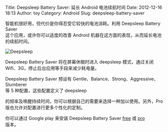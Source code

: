 Title: Deepsleep Battery Saver: 延长 Android 电池续航时间
Date: 2012-12-16 18:13
Author: toy
Category: Android
Slug: deepsleep-battery-saver

智能机很好用，但代价是你得忍受它较快的电池消耗。利用 Deepsleep Battery
Saver  
这个应用，或许你可以适度的改善 Android
机器在这方面的表现，从而延长电池的续航时间。

![Deepsleep](http://linuxtoy.org/img/2012/12/deepsleep.jpg)

Deepsleep Battery Saver 将在屏幕休眠时进入 deepsleep 模式，通过关闭  
Wifi、3G，停止后台应用等手段来减少耗电量。

Deepsleep Battery Saver 预设有
Gentle、Balance、Strong、Aggressive、Slumberer  
等 5 种配置，这些配置定义了 deepsleep  

的频率及唤醒持续时间，你可以根据自己的需要来选择一种加以使用。另外，Pro  
版也允许对配置进行更多个性化的定制。

你可以通过 Google play 来安装 Deepsleep Battery Saver [free][f] 或
[pro][p]  
版本。

[f]:
https://play.google.com/store/apps/details?id=com.rootuninstaller.batrsaver  
[p]:
https://play.google.com/store/apps/details?id=com.rootuninstaller.batrsaverpro
